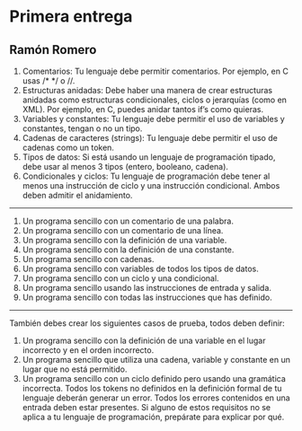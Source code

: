 # Primera entrega
## Ramón Romero

1. Comentarios: Tu lenguaje debe permitir comentarios. Por ejemplo, en C usas /* */ o //.
2. Estructuras anidadas: Debe haber una manera de crear estructuras anidadas como estructuras condicionales, ciclos o jerarquías (como en XML). Por ejemplo, en C, puedes anidar tantos if’s como quieras.
3. Variables y constantes: Tu lenguaje debe permitir el uso de variables y constantes, tengan o no un tipo.
4. Cadenas de caracteres (strings): Tu lenguaje debe permitir el uso de cadenas como un token.
5. Tipos de datos: Si está usando un lenguaje de programación tipado, debe usar al menos 3 tipos
(entero, booleano, cadena).
6. Condicionales y ciclos: Tu lenguaje de programación debe tener al menos una instrucción de ciclo y una instrucción condicional. Ambos deben admitir el anidamiento.
----

1. Un programa sencillo con un comentario de una palabra.
2. Un programa sencillo con un comentario de una línea.
3. Un programa sencillo con la definición de una variable.
4. Un programa sencillo con la definición de una constante.
5. Un programa sencillo con cadenas.
6. Un programa sencillo con variables de todos los tipos de datos.
7. Un programa sencillo con un ciclo y una condicional.
8. Un programa sencillo usando las instrucciones de entrada y salida.
9. Un programa sencillo con todas las instrucciones que has definido.
---

También debes crear los siguientes casos de prueba, todos deben definir:
1. Un programa sencillo con la definición de una variable en el lugar incorrecto y en el orden incorrecto.
2. Un programa sencillo que utiliza una cadena, variable y constante en un lugar que no está permitido.
3. Un programa sencillo con un ciclo definido pero usando una gramática incorrecta.
Todos los tokens no definidos en la definición formal de tu lenguaje deberán generar un error. Todos los errores contenidos en una entrada deben estar presentes.
Si alguno de estos requisitos no se aplica a tu lenguaje de programación, prepárate para explicar por qué.